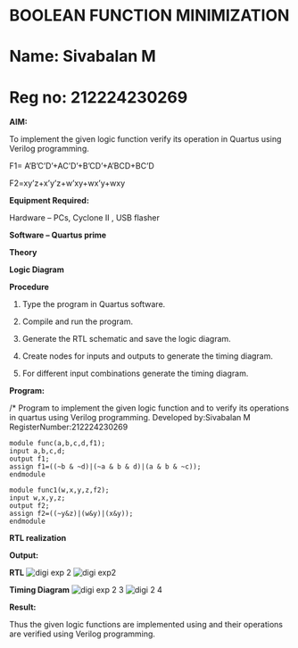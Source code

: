 # BOOLEAN FUNCTION MINIMIZATION
# Name: Sivabalan M
# Reg no: 212224230269
**AIM:**

To implement the given logic function verify its operation in Quartus using Verilog programming.

F1= A’B’C’D’+AC’D’+B’CD’+A’BCD+BC’D 

F2=xy’z+x’y’z+w’xy+wx’y+wxy

**Equipment Required:**

Hardware – PCs, Cyclone II , USB flasher

**Software – Quartus prime**

**Theory**

**Logic Diagram**

**Procedure**

1.	Type the program in Quartus software.

2.	Compile and run the program.

3.	Generate the RTL schematic and save the logic diagram.

4.	Create nodes for inputs and outputs to generate the timing diagram.

5.	For different input combinations generate the timing diagram.


**Program:**

/* Program to implement the given logic function and to verify its operations in quartus using Verilog programming. 
Developed by:Sivabalan M
RegisterNumber:212224230269
```
module func(a,b,c,d,f1); 
input a,b,c,d; 
output f1; 
assign f1=((~b & ~d)|(~a & b & d)|(a & b & ~c)); 
endmodule

module func1(w,x,y,z,f2);
input w,x,y,z;
output f2;
assign f2=((~y&z)|(w&y)|(x&y));
endmodule
```

**RTL realization**

**Output:**

**RTL**
![digi exp 2](https://github.com/user-attachments/assets/e8fef789-ba5e-4383-9599-ca81901efd08)
![digi exp2 ](https://github.com/user-attachments/assets/ca9fe667-91fe-4649-8917-8568195d8539)

**Timing Diagram**
![digi exp 2 3](https://github.com/user-attachments/assets/05eae18b-7a9b-4249-9835-39f9fc659f16)
![digi 2 4](https://github.com/user-attachments/assets/c8b4126b-4c2c-43c9-8a60-7a857a76e8a4)


**Result:**

Thus the given logic functions are implemented using and their operations are verified using Verilog programming.


